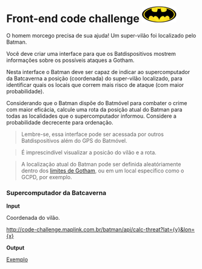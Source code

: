 # Front-end code challenge ![alt Batlogo](public/images/batlogo-small.png)

O homem morcego precisa de sua ajuda! Um super-vilão foi localizado pelo Batman.

Você deve criar uma interface para que os Batdispositivos mostrem informações sobre os possíveis ataques a Gotham.

Nesta interface o Batman deve ser capaz de indicar ao supercomputador da Batcaverna a posição (coordenada) do super-vilão localizado, para identificar quais os locais que correm mais risco de ataque (com maior probabilidade).

Considerando que o Batman dispõe do Batmóvel para combater o crime com maior eficácia, calcule uma rota da posição atual do Batman para todas as localidades que o supercomputador informou. Considere a probabilidade decrecente para ordenação.

> Lembre-se, essa interface pode ser acessada por outros Batdispositivos além do GPS do Batmóvel.

> É imprescindível visualizar a posicão do vilão e a rota.

> A localização atual do Batman pode ser definida aleatóriamente dentro dos [limites de Gotham](https://gist.githubusercontent.com/pitteri/d56780d610cb8e0a43bfa94fc54b71cd/raw/dcdd965c84cd05d856ae32646be69868d4a80afa/gotham_bbox.json), ou em um local específico como o GCPD, por exemplo.


### Supercomputador da Batcaverna

**Input**

Coordenada do vilão.

http://code-challenge.maplink.com.br/batman/api/calc-threat?lat={y}&lon={x}

**Output**

[Exemplo](https://gist.githubusercontent.com/pitteri/578a6801d6f504eda6f6ce84cad59f89/raw/60498482b132f2d530e4ac7edc76175cac616a9f/output.json)  
